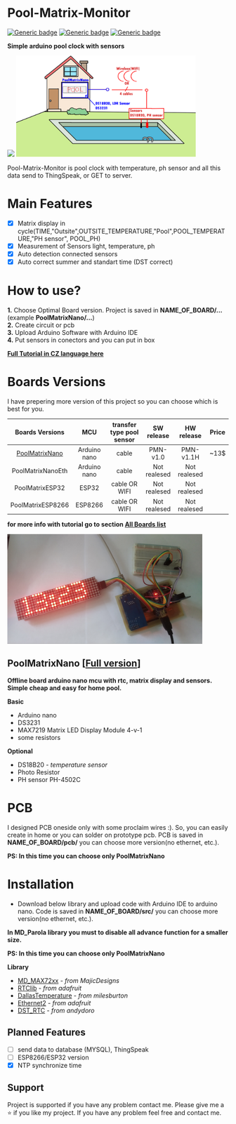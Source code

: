 # Pool-Matrix-Monitor
[![Generic badge](https://img.shields.io/github/v/release/fandau1/Pool-Matrix-Monitor)](https://github.com/fandau1/Pool-Matrix-Monitor/releases)
[![Generic badge](https://img.shields.io/badge/platform-arduino-lightgrey)](https://github.com/fandau1/Pool-Matrix-Monitor/README.md)
[![Generic badge](https://img.shields.io/badge/tutorial-CZ-red)](https://github.com/fandau1/Pool-Matrix-Monitor/TutorialCZ.md)

**Simple arduino pool clock with sensors**

<img src="image/matrix-cycle.gif" height="230" />  <img src="image/pool-block.png" height="230" />

Pool-Matrix-Monitor is pool clock with temperature, ph sensor and all this data send to ThingSpeak, or GET to server.

# Main Features
  * [x] Matrix display in cycle(TIME,"Outsite",OUTSITE_TEMPERATURE,"Pool",POOL_TEMPERATURE,"PH sensor", POOL_PH)
  * [x] Measurement of Sensors light, temperature, ph
  * [x] Auto detection connected sensors
  * [x] Auto correct summer and standart time (DST correct)

# How to use?
  **1.** Choose Optimal Board version. Project is saved in **__NAME_OF_BOARD__/...** (example **PoolMatrixNano/...**)  
  **2.** Create circuit or pcb  
  **3.** Upload Arduino Software with Arduino IDE  
  **4.** Put sensors in conectors and you can put in box  

  **[Full Tutorial in CZ language here](boards.md#poolmatrixnano)**

# Boards Versions
I have prepering more version of this project so you can choose which is best for you.

|  Boards Versions  | MCU | transfer type pool sensor | SW release | HW release |  Price  |
| :--------: |:---:| :-----------------------: | :--------: | :--------: | :-----------------: |
| [PoolMatrixNano](#poolmatrixnano) | Arduino nano | cable | PMN-v1.0 | PMN-v1.1H | ~13$ |
| PoolMatrixNanoEth | Arduino nano | cable | Not realesed | Not realesed |  |
| PoolMatrixESP32 | ESP32 | cable OR WIFI | Not realesed | Not realesed |  |
| PoolMatrixESP8266 | ESP8266 | cable OR WIFI | Not realesed | Not realesed | |

**for more info with tutorial go to section [All Boards list](boards.md)**

<img src="image/PoolmatrixPrototype.jpg" height="250" />

## PoolMatrixNano [[Full version](boards.md#poolmatrixnano)]
**Offline board arduino nano mcu with rtc, matrix display and sensors. Simple cheap and easy for home pool.**

**Basic**
  * Arduino nano
  * DS3231
  * MAX7219 Matrix LED Display Module 4-v-1
  * some resistors

**Optional**
  * DS18B20 *- temperature sensor*
  * Photo Resistor
  * PH sensor PH-4502C

# PCB
  I designed PCB oneside only with some proclaim wires :). So, you can easily create in home or you can solder on prototype pcb. PCB is saved in **__NAME_OF_BOARD__/pcb/** you can choose more version(no ethernet, etc.).

  **PS: In this time you can choose only PoolMatrixNano**

# Installation
 * Download below library and upload code with Arduino IDE to arduino nano. Code is saved in **__NAME_OF_BOARD__/src/** you can choose more version(no ethernet, etc.).

 **In MD_Parola library you must to disable all advance function for a smaller size.**

 **PS: In this time you can choose only PoolMatrixNano**

**Library**
  * [MD_MAX72xx](https://github.com/MajicDesigns/MD_MAX72XX) - *from MajicDesigns*
  * [RTClib](https://github.com/adafruit/RTClib) - *from adafruit*
  * [DallasTemperature](https://github.com/milesburton/Arduino-Temperature-Control-Library) - *from milesburton*
  * [Ethernet2](https://github.com/adafruit/Ethernet2) - *from adafruit*
  * [DST_RTC](https://github.com/andydoro/DST_RTC) - *from andydoro*  

## Planned Features
  * [ ] send data to database (MYSQL), ThingSpeak
  * [ ] ESP8266/ESP32 version
  * [x] NTP synchronize time

## Support
Project is supported if you have any problem contact me. Please give me a :star: if you like my project. If you have any problem feel free and contact me.
